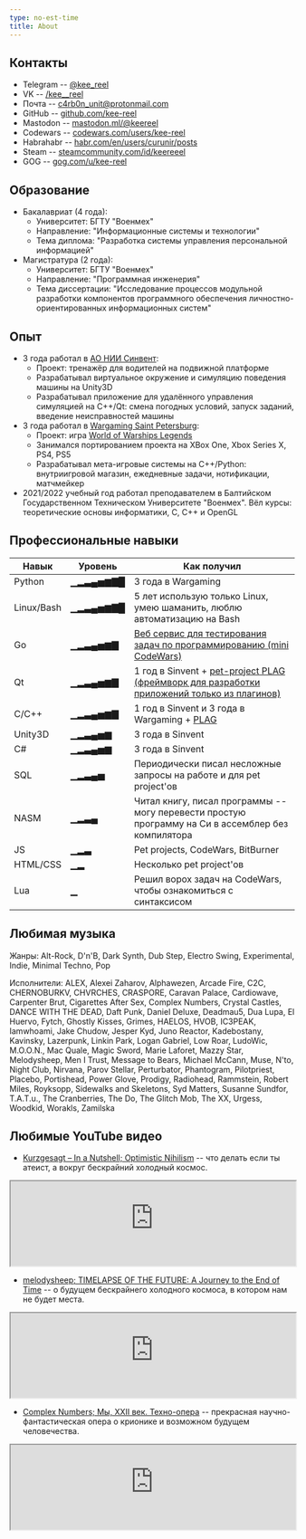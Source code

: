 ```yaml
---
type: no-est-time
title: About
---
```


## Контакты

* Telegram -- [@kee\_reel](https://t.me/kee_reel)
* VK -- [/kee\_\_reel](https://vk.com/kee__reel)
* Почта -- [c4rb0n\_unit@protonmail.com](c4rb0n_unit@protonmail.com)
* GitHub -- [github.com/kee-reel](https://github.com/kee-reel)
* Mastodon -- [mastodon.ml/@keereel](https://mastodon.ml/@keereel)
* Codewars -- [codewars.com/users/kee-reel](https://www.codewars.com/users/kee-reel)
* Habrahabr -- [habr.com/en/users/curunir/posts](https://habr.com/en/users/curunir/posts)
* Steam -- [steamcommunity.com/id/keereeel](https://steamcommunity.com/id/keereeel)
* GOG -- [gog.com/u/kee-reel](https://www.gog.com/u/kee-reel)

## Образование

* Бакалавриат (4 года):
    * Университет: БГТУ "Военмех"
    * Направление: "Информационные системы и технологии"
    * Тема диплома: "Разработка системы управления персональной информацией"
* Магистратура (2 года):
    * Университет: БГТУ "Военмех"
    * Направление: "Программная инженерия"
    * Тема диссертации: "Исследование процессов модульной разработки компонентов программного обеспечения личностно-ориентированных информационных систем"

## Опыт

* 3 года работал в [АО НИИ Синвент](http://sinvent.ru/):
    * Проект: тренажёр для водителей на подвижной платформе
    * Разрабатывал виртуальное окружение и симуляцию поведения машины на Unity3D
    * Разрабатывал приложение для удалённого управления симуляцией на C++/Qt: смена погодных условий, запуск заданий, введение неисправностей машины
* 3 года работал в [Wargaming Saint Petersburg](http://gotominsk.wargaming.com/en/about/our-locations/saint-petersburg/):
    * Проект: игра [World of Warships Legends](https://wowslegends.com/)
    * Занимался портированием проекта на XBox One, Xbox Series X, PS4, PS5
    * Разрабатывал мета-игровые системы на C++/Python: внутриигровой магазин, ежедневные задачи, нотификации, матчмейкер
* 2021/2022 учебный год работал преподавателем в Балтийском Государственном Техническом Университете "Военмех". Вёл курсы: теоретические основы информатики, C, C++ и OpenGL

## Профессиональные навыки

| Навык | Уровень | Как получил |
|-------|---------|-------------|
| Python    | ▁▂▃▄▅▆▇█ | 3 года в Wargaming |
| Linux/Bash| ▁▂▃▄▅▆▇█ | 5 лет использую только Linux, умею шаманить, люблю автоматизацию на Bash |
| Go        | ▁▂▃▄▅▆▇ | [Веб сервис для тестирования задач по программированию (mini CodeWars)](https://github.com/kee-reel/LATE) |
| Qt        | ▁▂▃▄▅▆▇ | 1 год в Sinvent + [pet-project PLAG (фреймворк для разработки приложений только из плагинов)](/plag) |
| С/C++     | ▁▂▃▄▅▆▇ | 1 год в Sinvent и 3 года в Wargaming + [PLAG](/plag) |
| Unity3D   | ▁▂▃▄▅▆ | 3 года в Sinvent |
| C#        | ▁▂▃▄▅▆ | 3 года в Sinvent |
| SQL       | ▁▂▃▄▅ | Периодически писал несложные запросы на работе и для pet project'ов |
| NASM      | ▁▂▃▄ | Читал книгу, писал программы -- могу перевести простую программу на Си в ассемблер без компилятора |
| JS        | ▁▂▃     | Pet projects, CodeWars, BitBurner    |
| HTML/CSS  | ▁▂     | Несколько pet project'ов           |
| Lua       | ▁ | Решил ворох задач на CodeWars, чтобы ознакомиться с синтаксисом |

## Любимая музыка

Жанры: Alt-Rock, D'n'B, Dark Synth, Dub Step, Electro Swing, Experimental, Indie, Minimal Techno, Pop

Исполнители: ALEX, Alexei Zaharov, Alphawezen, Arcade Fire, C2C, CHERNOBURKV, CHVRCHES, CRASPORE, Caravan Palace, Cardiowave, Carpenter Brut, Cigarettes After Sex, Complex Numbers, Crystal Castles, DANCE WITH THE DEAD, Daft Punk, Daniel Deluxe, Deadmau5, Dua Lupa, El Huervo, Fytch, Ghostly Kisses, Grimes, HAELOS, HVOB, IC3PEAK, Iamwhoami, Jake Chudow, Jesper Kyd, Juno Reactor, Kadebostany, Kavinsky, Lazerpunk, Linkin Park, Logan Gabriel, Low Roar, LudoWic, M.O.O.N., Mac Quale, Magic Sword, Marie Laforet, Mazzy Star, Melodysheep, Men I Trust, Message to Bears, Michael McCann, Muse, N'to, Night Club, Nirvana, Parov Stellar, Perturbator, Phantogram, Pilotpriest, Placebo, Portishead, Power Glove, Prodigy, Radiohead, Rammstein, Robert Miles, Royksopp, Sidewalks and Skeletons, Syd Matters, Susanne Sundfor, T.A.T.u., The Cranberries, The Do, The Glitch Mob, The XX, Urgess, Woodkid, Worakls, Zamilska

## Любимые YouTube видео

* [Kurzgesagt – In a Nutshell; Optimistic Nihilism](https://www.youtube.com/watch?v=MBRqu0YOH14) -- что делать если ты атеист, а вокруг бескрайний холодный космос.

<iframe width="100%" src="https://www.youtube-nocookie.com/embed/MBRqu0YOH14"></iframe>

* [melodysheep; TIMELAPSE OF THE FUTURE: A Journey to the End of Time](https://youtu.be/uD4izuDMUQA) -- о будущем бескрайнего холодного космоса, в котором нам не будет места.

<iframe width="100%" src="https://www.youtube-nocookie.com/embed/uD4izuDMUQA"></iframe>

* [Complex Numbers; Мы, XXII век. Техно-опера](https://youtu.be/YrXk2buqsgg) -- прекрасная научно-фантастическая опера о крионике и возможном будущем человечества.

<iframe width="100%" src="https://www.youtube-nocookie.com/embed/YrXk2buqsgg"></iframe>
